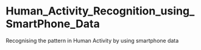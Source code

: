 # Human_Activity_Recognition_using_SmartPhone_Data
Recognising the pattern in Human Activity by using smartphone data
